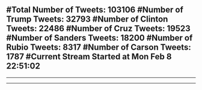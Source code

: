 #Total Number of Tweets: 103106 
#Number of Trump Tweets: 32793
#Number of Clinton Tweets: 22486
#Number of Cruz Tweets: 19523
#Number of Sanders Tweets: 18200
#Number of Rubio Tweets: 8317
#Number of Carson Tweets: 1787
#Current Stream Started at Mon Feb  8 22:51:02
---
---
---
